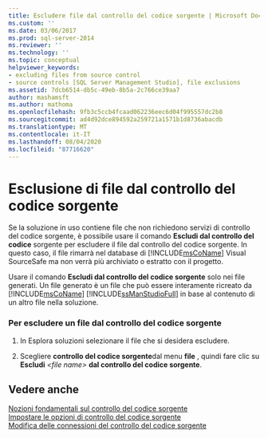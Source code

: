 ```yaml
---
title: Escludere file dal controllo del codice sorgente | Microsoft Docs
ms.custom: ''
ms.date: 03/06/2017
ms.prod: sql-server-2014
ms.reviewer: ''
ms.technology: ''
ms.topic: conceptual
helpviewer_keywords:
- excluding files from source control
- source controls [SQL Server Management Studio], file exclusions
ms.assetid: 7dcb6514-db5c-49eb-8b5a-2c766ce39aa7
author: mashamsft
ms.author: mathoma
ms.openlocfilehash: 9fb3c5ccb4fcaad062236eec6d04f995557dc2b8
ms.sourcegitcommit: ad4d92dce894592a259721a1571b1d8736abacdb
ms.translationtype: MT
ms.contentlocale: it-IT
ms.lasthandoff: 08/04/2020
ms.locfileid: "87716620"
---
```

# <a name="exclude-files-from-source-control"></a>Esclusione di file dal controllo del codice sorgente
  Se la soluzione in uso contiene file che non richiedono servizi di controllo del codice sorgente, è possibile usare il comando **Escludi dal controllo del codice** sorgente per escludere il file dal controllo del codice sorgente. In questo caso, il file rimarrà nel database di [!INCLUDE[msCoName](../includes/msconame-md.md)] Visual SourceSafe ma non verrà più archiviato o estratto con il progetto.  
  
 Usare il comando **Escludi dal controllo del codice sorgente** solo nei file generati. Un file generato è un file che può essere interamente ricreato da [!INCLUDE[msCoName](../includes/msconame-md.md)] [!INCLUDE[ssManStudioFull](../includes/ssmanstudiofull-md.md)] in base al contenuto di un altro file nella soluzione.  
  
### <a name="to-exclude-a-file-from-source-control"></a>Per escludere un file dal controllo del codice sorgente  
  
1.  In Esplora soluzioni selezionare il file che si desidera escludere.  
  
2.  Scegliere **controllo del codice sorgente**dal menu **file** , quindi fare clic su **Escludi** *\<file name>* **dal controllo del codice sorgente**.  
  
## <a name="see-also"></a>Vedere anche  
 [Nozioni fondamentali sul controllo del codice sorgente](../../2014/database-engine/source-control-basics.md)   
 [Impostare le opzioni di controllo del codice sorgente](../../2014/database-engine/set-source-control-options.md)   
 [Modifica delle connessioni del controllo del codice sorgente](../../2014/database-engine/change-source-control-connections.md)  
  
  
